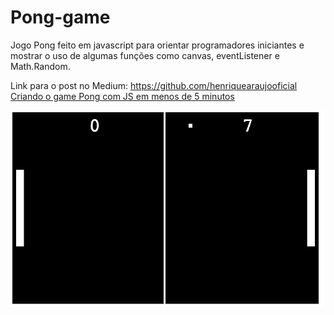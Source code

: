 ﻿# Pong-game

Jogo Pong feito em javascript para orientar programadores iniciantes e mostrar o uso de algumas funções como canvas, eventListener e Math.Random.

Link para o post no Medium: [https://github.com/henriquearaujooficial Criando o game Pong com JS em menos de 5 minutos](criando-o-game-pong-com-js-em-menos-de-5-minutos-554d8a97a68d)

![gameScreen](./gamescreen.png)
